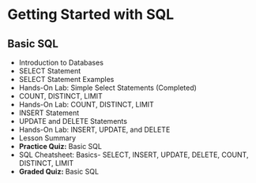 # Getting Started with SQL
## Basic SQL
- Introduction to Databases
- SELECT Statement
- SELECT Statement Examples
- Hands-On Lab: Simple Select Statements (Completed)
- COUNT, DISTINCT, LIMIT
- Hands-On Lab: COUNT, DISTINCT, LIMIT
- INSERT Statement
- UPDATE and DELETE Statements
- Hands-On Lab: INSERT, UPDATE, and DELETE
- Lesson Summary
- **Practice Quiz:** Basic SQL
- SQL Cheatsheet: Basics- SELECT, INSERT, UPDATE, DELETE, COUNT, DISTINCT, LIMIT
- **Graded Quiz:** Basic SQL
